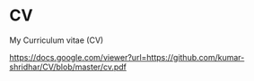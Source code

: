 # CV
My Curriculum vitae (CV)

https://docs.google.com/viewer?url=https://github.com/kumar-shridhar/CV/blob/master/cv.pdf
